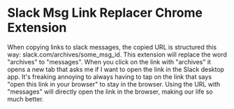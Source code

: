 # Slack Msg Link Replacer Chrome Extension

When copying links to slack messages, the copied URL is structured this way: slack.com/archives/some_msg_id.
This extension will replace the word "archives" to "messages".
When you click on the link with "archives" it opens a new tab that asks me if I want to open the link in the Slack desktop app. It's freaking annoying to always having to tap on the link that says "open this link in your browser" to stay in the browser. 
Using the URL with "messages" will directly open the link in the browser, making our life so much better.

